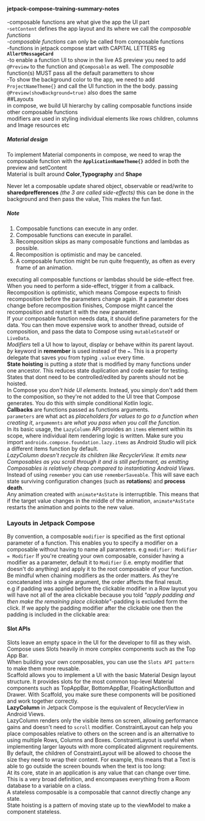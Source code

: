 #### jetpack-compose-training-summary-notes
-composable functions are what give the app the UI part  
-`setContent` defines the app layout and its where we call the *composable functions*  
-*composable functions* can only be called from composable functions  
-functions in jetpack compose start with CAPITAL LETTERS eg **`AllertMessageCard`**  
-to enable a function UI to show in the live AS preview you need to add `@Preview` to the function and `@Composable` as well. The *composable* function(s) MUST pass all the default parametters to show   
-To show the background color to the app, we need to add `ProjectNameTheme{}` and call the UI function in the the body. passing `@Preview(showBackground=true)` also does the same  
##Layouts  
in compose, we build UI hierarchy by calling composable functions inside other composable functions  
modifiers are used in styling individual elements like rows children, columns and Image resources etc  
##### Material design  
To implement Material components in compose, we need to wrap the composable function with the **`ApplicationNameTheme{}`** added in both the preview and setContent  
Material is built around **Color**,**Typography** and **Shape**  
  

Never let a composable update shared object, observable or  read/write to **sharedprefferences** *(the 3 are called side-effects)* this can be done in the background and then pass the value, This makes the fun fast.  
##### Note
1. Composable functions can execute in any order.
2. Composable functions can execute in parallel.
3. Recomposition skips as many composable functions and lambdas as possible.
4. Recomposition is optimistic and may be canceled.
5. A composable function might be run quite frequently, as often as every frame of an animation.  

executing all composable functions or lambdas should be side-effect free. When you need to perform a side-effect, trigger it from a callback.  
Recomposition is optimistic, which means Compose expects to finish recomposition before the parameters change again. If a parameter does change before recomposition finishes, Compose might cancel the recomposition and restart it with the new parameter.  
If your composable function needs data, it should define parameters for the data. You can then move expensive work to another thread, outside of composition, and pass the data to Compose using `mutableStateOf` or `LiveData`.  
*Modifiers* tell a UI how to layout, display or behave within its parent layout.  
*by* keyword in **remember** is used instead of the `=`. This is a property delegate that saves you from typing `.value` every time.  
**State hoisting** is putting a *state* that is modified by many functions under one ancestor. This reduces state duplication and code easier for testing. States that dont need to be controlled/edited by parents should not be hoisted.  
In Compose you *don't hide UI elements*. Instead, you simply don't add them to the composition, so they're not added to the UI tree that Compose generates. You do this with simple conditional Kotlin logic.  
**Callbacks** are functions passed as functions arguments.  
`parameters` are what act as *placeholders for values to go to a function when creating it*, `argumemnts` are *what you pass when you call the function*.  
In its basic usage, the `LazyColumn` API provides an `items` element within its scope, where individual item rendering logic is written. Make sure you import `androidx.compose.foundation.lazy.items` as Android Studio will pick a different items function by default.  
*LazyColumn doesn't recycle its children like RecyclerView. It emits new Composables as you scroll through it and is still performant, as emitting Composables is relatively cheap compared to instantiating Android Views.*  
Instead of using `remember` you can use `rememberSaveable`. This will save each state surviving configuration changes (such as **rotations**) and **process death**.  
Any animation created with `animate*AsState` is interruptible. This means that if the target value changes in the middle of the animation, `animate*AsState` restarts the animation and points to the new value.  
### Layouts in Jetpack Compose  
By convention, a composable `modifier` is specified as the first optional parameter of a function. This enables you to specify a modifier on a composable without having to name all parameters. e.g `modifier: Modifier = Modifier` If you're creating your own composable, consider having a modifier as a parameter, default it to `Modifier` (i.e. empty modifier that doesn't do anything) and apply it to the root composable of your function.  
Be mindful when chaining modifiers as the order matters. As they're concatenated into a single argument, the order affects the final result.  
e.g if padding was applied before the clickable modifier in a Row layout you will have not all of the area clickable because you told *"apply padding and then make the remaining place clickable"*-padding is excluded form the click. If we apply the padding modifier after the clickable one then the padding is included in the clickable area:  
#### Slot APIs  
Slots leave an empty space in the UI for the developer to fill as they wish.  
Compose uses Slots heavily in more complex components such as the Top App Bar.  
When building your own composables, you can use the `Slots API pattern` to make them more reusable.  
Scaffold allows you to implement a UI with the basic Material Design layout structure. It provides slots for the most common top-level Material components such as TopAppBar, BottomAppBar, FloatingActionButton and Drawer. With Scaffold, you make sure these components will be positioned and work together correctly.  
**LazyColumn** in Jetpack Compose is the equivalent of RecyclerView in Android Views.  
LazyColumn renders only the visible items on screen, allowing performance gains and doesn't need to `scroll` modifier.
ConstraintLayout can help you place composables relative to others on the screen and is an alternative to using multiple Rows, Columns and Boxes. ConstraintLayout is useful when implementing larger layouts with more complicated alignment requirements.  
By default, the children of ConstraintLayout will be allowed to choose the size they need to wrap their content. For example, this means that a Text is able to go outside the screen bounds when the text is too long:  
At its core, state in an application is any value that can change over time. This is a very broad definition, and encompases everything from a Room database to a variable on a class.  
A stateless composable is a composable that cannot directly change any state.  
State hoisting is a pattern of moving state up to the viewModel to make a component stateless.  

